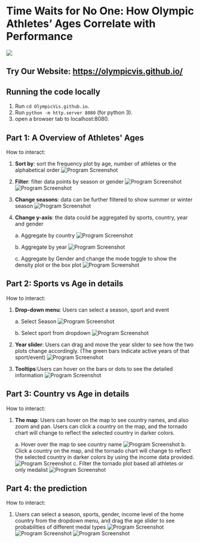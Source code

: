 # Time Waits for No One: How Olympic Athletes’ Ages Correlate with Performance
![](gif(1).gif)

Try Our 
**Website:** https://olympicvis.github.io/
------
## Running the code locally
1. Run `cd OlympicVis.github.io`.
2. Run `python -m http.server 8080` (for python 3).
3. open a browser tab to localhost:8080.

## Part 1: A Overview of Athletes' Ages
How to interact:
1. __Sort by__: sort the frequency plot by age, number of athletes or the alphabetical order
![Program Screenshot](Gifs/gif_2.gif)
2. __Filter__: filter data points by season or gender
![Program Screenshot](Gifs/gif_3.gif)
![Program Screenshot](Gifs/sort_by_age_max.gif)
3. __Change seasons__: data can be further filtered to show summer or winter season 
![Program Screenshot](Gifs/filter_by_color_summer.gif)
4. __Change y-axis__: the data could be aggregated by sports, country, year and gender

   a. Aggregate by country
![Program Screenshot](Gifs/yaxis_country_change.gif)

   b. Aggregate by year
![Program Screenshot](Gifs/yaxis_year_change.gif)

   c. Aggregate by Gender and change the mode toggle to show the density plot or the box plot
![Program Screenshot](Gifs/Y_axis_Gender_change_mode.gif)

## Part 2: Sports vs Age in details
How to interact:
1. __Drop-down menu__: Users can select a season, sport and event

   a. Select Season
   ![Program Screenshot](Gifs/Season_change_stacked_barchart.gif)

   b. Select sport from dropdown
   ![Program Screenshot](Gifs/stacked_bar_sport_drop.gif)
2. __Year slider__: Users can drag and move the year slider to see how the two plots change accordingly. (The green bars indicate active years of that sport/event)
   ![Program Screenshot](Gifs/Stack_barchart_with_year_slider.gif)
  
3. __Tooltips__:Users can hover on the bars or dots to see the detailed information
   ![Program Screenshot](Gifs/tooltip_tornadoplot.gif)

## Part 3: Country vs Age in details 
How to interact:
1. __The map__: Users can hover on the map to see country names, and also zoom and pan.
Users can click a country on the map, and the tornado chart will change to reflect the selected country in darker colors.

   a. Hover over the map to see country name
   ![Program Screenshot](Gifs/country_with_hover_tornado_plot.gif)
   b. Click a country on the map, and the tornado chart will change to reflect the selected country in darker colors by using the income data provided.
   ![Program Screenshot](Gifs/tooltip_tornadoplot.gif)
   c. Filter the tornado plot based all athletes or only medalist
   ![Program Screenshot](Gifs/filter_athletes_or_only_medalist.gif)
   
## Part 4: the prediction
How to interact:
1. Users can select a season, sports, gender, income level of the home country from the dropdown menu, and drag the age slider to see probabilities of different medal types
   ![Program Screenshot](Gifs/predictive_1.PNG)
   ![Program Screenshot](Gifs/Predictive_model_dropdown_age.gif)
   ![Program Screenshot](Gifs/predictive_1_2.PNG)







